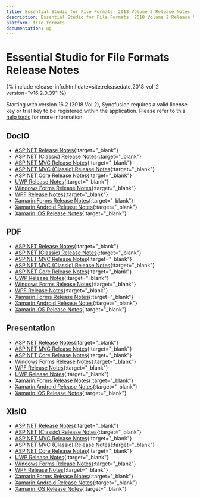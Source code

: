 ```yaml
---
title: Essential Studio for File Formats  2018 Volume 2 Release Notes
description: Essential Studio for File Formats  2018 Volume 2 Release Notes
platform: file-formats
documentation: ug
---
```


# Essential Studio for File Formats Release Notes


{% include release-info.html date=site.releasedate.2018_vol_2  version="v16.2.0.39" %} 


Starting with version 16.2 (2018 Vol 2), Syncfusion requires a valid license key or trial key to be registered within the application. Please refer to this [help topic](/common/essential-studio/licensing/license-key) for more information

## DocIO

* [ASP.NET Release Notes](/aspnet/release-notes/v16.2.0.39#docio){:target="_blank"}
* [ASP.NET (Classic) Release Notes](/aspnet-classic/release-notes/v16.2.0.39#docio){:target="_blank"}
* [ASP.NET MVC Release Notes](/aspnetmvc/release-notes/v16.2.0.39#docio){:target="_blank"}
* [ASP.NET MVC (Classic) Release Notes](/aspnetmvc-classic/release-notes/v16.2.0.39#docio){:target="_blank"}
* [ASP.NET Core Release Notes](/aspnet-core/release-notes/v16.2.0.39#docio){:target="_blank"}
* [UWP Release Notes](/uwp/release-notes/v16.2.0.39#docio){:target="_blank"}
* [Windows Forms Release Notes](/windowsforms/release-notes/v16.2.0.39#docio){:target="_blank"}
* [WPF Release Notes](/wpf/release-notes/v16.2.0.39#docio){:target="_blank"}
* [Xamarin.Forms Release Notes](/xamarin/release-notes/v16.2.0.39#docio){:target="_blank"}
* [Xamarin.Android Release Notes](/xamarin-android/release-notes/v16.2.0.39#docio){:target="_blank"}
* [Xamarin.iOS Release Notes](/xamarin-ios/release-notes/v16.2.0.39#docio){:target="_blank"}

## PDF

* [ASP.NET Release Notes](/aspnet/release-notes/v16.2.0.39#pdf){:target="_blank"}
* [ASP.NET (Classic) Release Notes](/aspnet-classic/release-notes/v16.2.0.39#pdf){:target="_blank"}
* [ASP.NET MVC Release Notes](/aspnetmvc/release-notes/v16.2.0.39#pdf){:target="_blank"}
* [ASP.NET MVC (Classic) Release Notes](/aspnetmvc-classic/release-notes/v16.2.0.39#pdf){:target="_blank"}
* [ASP.NET Core Release Notes](/aspnet-core/release-notes/v16.2.0.39#pdf){:target="_blank"}
* [UWP Release Notes](/uwp/release-notes/v16.2.0.39#pdf){:target="_blank"}
* [Windows Forms Release Notes](/windowsforms/release-notes/v16.2.0.39#pdf){:target="_blank"}
* [WPF Release Notes](/wpf/release-notes/v16.2.0.39#pdf){:target="_blank"}
* [Xamarin.Forms Release Notes](/xamarin/release-notes/v16.2.0.39#pdf){:target="_blank"}
* [Xamarin.Android Release Notes](/xamarin-android/release-notes/v16.2.0.39#pdf){:target="_blank"}
* [Xamarin.iOS Release Notes](/xamarin-ios/release-notes/v16.2.0.39#pdf){:target="_blank"}

## Presentation

* [ASP.NET Release Notes](/aspnet/release-notes/v16.2.0.39#presentation){:target="_blank"}
* [ASP.NET MVC Release Notes](/aspnetmvc/release-notes/v16.2.0.39#presentation){:target="_blank"}
* [ASP.NET Core Release Notes](/aspnet-core/release-notes/v16.2.0.39#presentation){:target="_blank"}
* [Windows Forms Release Notes](/windowsforms/release-notes/v16.2.0.39#presentation){:target="_blank"}
* [WPF Release Notes](/wpf/release-notes/v16.2.0.39#presentation){:target="_blank"}
* [UWP Release Notes](/uwp/release-notes/v16.2.0.39#presentation){:target="_blank"}
* [Xamarin.Forms Release Notes](/xamarin/release-notes/v16.2.0.39#presentation){:target="_blank"}
* [Xamarin.Android Release Notes](/xamarin-android/release-notes/v16.2.0.39#presentation){:target="_blank"}
* [Xamarin.iOS Release Notes](/xamarin-ios/release-notes/v16.2.0.39#presentation){:target="_blank"}

## XlsIO

* [ASP.NET Release Notes](/aspnet/release-notes/v16.2.0.39#xlsio){:target="_blank"}
* [ASP.NET (Classic) Release Notes](/aspnet-classic/release-notes/v16.2.0.39#xlsio){:target="_blank"}
* [ASP.NET MVC Release Notes](/aspnetmvc/release-notes/v16.2.0.39#xlsio){:target="_blank"}
* [ASP.NET MVC (Classic) Release Notes](/aspnetmvc-classic/release-notes/v16.2.0.39#xlsio){:target="_blank"}
* [ASP.NET Core Release Notes](/aspnet-core/release-notes/v16.2.0.39#xlsio){:target="_blank"}
* [UWP Release Notes](/uwp/release-notes/v16.2.0.39#xlsio){:target="_blank"}
* [Windows Forms Release Notes](/windowsforms/release-notes/v16.2.0.39#xlsio){:target="_blank"}
* [WPF Release Notes](/wpf/release-notes/v16.2.0.39#xlsio){:target="_blank"}
* [Xamarin.Forms Release Notes](/xamarin/release-notes/v16.2.0.39#xlsio){:target="_blank"}
* [Xamarin.Android Release Notes](/xamarin-android/release-notes/v16.2.0.39#xlsio){:target="_blank"}
* [Xamarin.iOS Release Notes](/xamarin-ios/release-notes/v16.2.0.39#xlsio){:target="_blank"}
